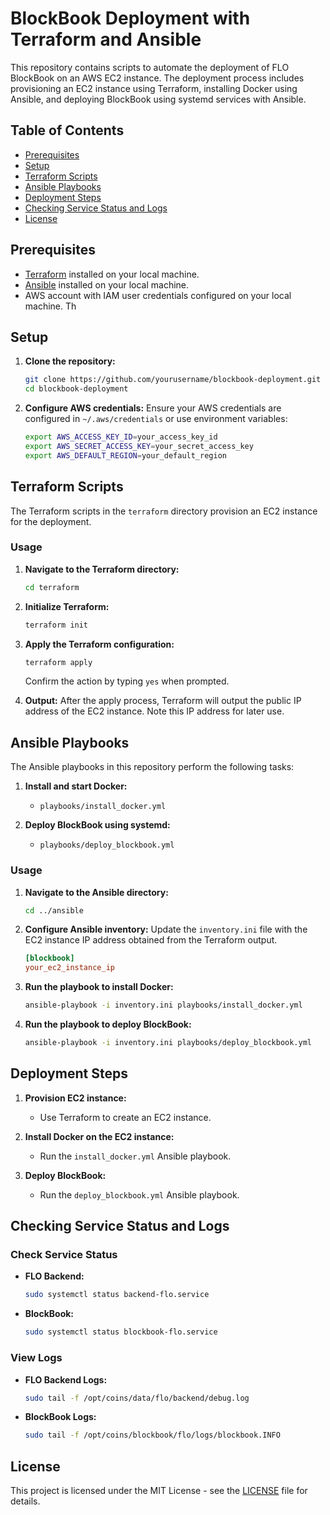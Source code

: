 # BlockBook Deployment with Terraform and Ansible

This repository contains scripts to automate the deployment of FLO BlockBook on an AWS EC2 instance. The deployment process includes provisioning an EC2 instance using Terraform, installing Docker using Ansible, and deploying BlockBook using systemd services with Ansible.

## Table of Contents

- [Prerequisites](#prerequisites)
- [Setup](#setup)
- [Terraform Scripts](#terraform-scripts)
- [Ansible Playbooks](#ansible-playbooks)
- [Deployment Steps](#deployment-steps)
- [Checking Service Status and Logs](#checking-service-status-and-logs)
- [License](#license)

## Prerequisites

- [Terraform](https://www.terraform.io/downloads.html) installed on your local machine.
- [Ansible](https://docs.ansible.com/ansible/latest/installation_guide/intro_installation.html) installed on your local machine.
- AWS account with IAM user credentials configured on your local machine. Th

## Setup

1. **Clone the repository:**
    ```bash
    git clone https://github.com/yourusername/blockbook-deployment.git
    cd blockbook-deployment
    ```

2. **Configure AWS credentials:**
    Ensure your AWS credentials are configured in `~/.aws/credentials` or use environment variables:
    ```bash
    export AWS_ACCESS_KEY_ID=your_access_key_id
    export AWS_SECRET_ACCESS_KEY=your_secret_access_key
    export AWS_DEFAULT_REGION=your_default_region
    ```

## Terraform Scripts

The Terraform scripts in the `terraform` directory provision an EC2 instance for the deployment.

### Usage

1. **Navigate to the Terraform directory:**
    ```bash
    cd terraform
    ```

2. **Initialize Terraform:**
    ```bash
    terraform init
    ```

3. **Apply the Terraform configuration:**
    ```bash
    terraform apply
    ```
    Confirm the action by typing `yes` when prompted.

4. **Output:**
    After the apply process, Terraform will output the public IP address of the EC2 instance. Note this IP address for later use.

## Ansible Playbooks

The Ansible playbooks in this repository perform the following tasks:

1. **Install and start Docker:**
    - `playbooks/install_docker.yml`

2. **Deploy BlockBook using systemd:**
    - `playbooks/deploy_blockbook.yml`

### Usage

1. **Navigate to the Ansible directory:**
    ```bash
    cd ../ansible
    ```

2. **Configure Ansible inventory:**
    Update the `inventory.ini` file with the EC2 instance IP address obtained from the Terraform output.

    ```ini
    [blockbook]
    your_ec2_instance_ip
    ```

3. **Run the playbook to install Docker:**
    ```bash
    ansible-playbook -i inventory.ini playbooks/install_docker.yml
    ```

4. **Run the playbook to deploy BlockBook:**
    ```bash
    ansible-playbook -i inventory.ini playbooks/deploy_blockbook.yml
    ```

## Deployment Steps

1. **Provision EC2 instance:**
    - Use Terraform to create an EC2 instance.

2. **Install Docker on the EC2 instance:**
    - Run the `install_docker.yml` Ansible playbook.

3. **Deploy BlockBook:**
    - Run the `deploy_blockbook.yml` Ansible playbook.

## Checking Service Status and Logs

### Check Service Status

- **FLO Backend:**
    ```bash
    sudo systemctl status backend-flo.service
    ```

- **BlockBook:**
    ```bash
    sudo systemctl status blockbook-flo.service
    ```

### View Logs

- **FLO Backend Logs:**
    ```bash
    sudo tail -f /opt/coins/data/flo/backend/debug.log
    ```

- **BlockBook Logs:**
    ```bash
    sudo tail -f /opt/coins/blockbook/flo/logs/blockbook.INFO
    ```

## License

This project is licensed under the MIT License - see the [LICENSE](LICENSE) file for details.
